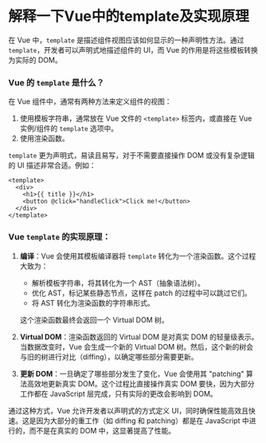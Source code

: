 # 解释一下Vue中的template及实现原理

在 Vue 中，`template` 是描述组件视图应该如何显示的一种声明性方法。通过 `template`，开发者可以声明式地描述组件的 UI，而 Vue 的作用是将这些模板转换为实际的 DOM。

### Vue 的 `template` 是什么？

在 Vue 组件中，通常有两种方法来定义组件的视图：

1. 使用模板字符串，通常放在 Vue 文件的 `<template>` 标签内，或直接在 Vue 实例/组件的 `template` 选项中。
2. 使用渲染函数。

`template` 更为声明式，易读且易写，对于不需要直接操作 DOM 或没有复杂逻辑的 UI 描述非常合适。例如：

```vue
<template>
  <div>
    <h1>{{ title }}</h1>
    <button @click="handleClick">Click me!</button>
  </div>
</template>
```

### Vue `template` 的实现原理：

1. **编译**：Vue 会使用其模板编译器将 `template` 转化为一个渲染函数。这个过程大致为：
   - 解析模板字符串，将其转化为一个 AST（抽象语法树）。
   - 优化 AST，标记某些静态节点，这样在 patch 的过程中可以跳过它们。
   - 将 AST 转化为渲染函数的字符串形式。
   
   这个渲染函数最终会返回一个 Virtual DOM 树。

2. **Virtual DOM**：渲染函数返回的 Virtual DOM 是对真实 DOM 的轻量级表示。当数据改变时，Vue 会生成一个新的 Virtual DOM 树。然后，这个新的树会与旧的树进行对比（diffing），以确定哪些部分需要更新。

3. **更新 DOM**：一旦确定了哪些部分发生了变化，Vue 会使用其 "patching" 算法高效地更新真实 DOM。这个过程比直接操作真实 DOM 要快，因为大部分工作都在 JavaScript 层完成，只有实际的更改会影响到 DOM。

通过这种方式，Vue 允许开发者以声明式的方式定义 UI，同时确保性能高效且快速。这是因为大部分的重工作（如 diffing 和 patching）都是在 JavaScript 中进行的，而不是在真实的 DOM 中，这显著提高了性能。